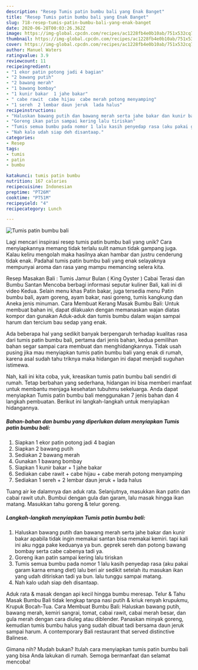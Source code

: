 ```yaml
---
description: "Resep Tumis patin bumbu bali yang Enak Banget"
title: "Resep Tumis patin bumbu bali yang Enak Banget"
slug: 718-resep-tumis-patin-bumbu-bali-yang-enak-banget
date: 2020-06-28T00:03:26.362Z
image: https://img-global.cpcdn.com/recipes/ac1228fb4e0b10ab/751x532cq70/tumis-patin-bumbu-bali-foto-resep-utama.jpg
thumbnail: https://img-global.cpcdn.com/recipes/ac1228fb4e0b10ab/751x532cq70/tumis-patin-bumbu-bali-foto-resep-utama.jpg
cover: https://img-global.cpcdn.com/recipes/ac1228fb4e0b10ab/751x532cq70/tumis-patin-bumbu-bali-foto-resep-utama.jpg
author: Manuel Waters
ratingvalue: 3.9
reviewcount: 11
recipeingredient:
- "1 ekor patin potong jadi 4 bagian"
- "2 bawang putih"
- "2 bawang merah"
- "1 bawang bombay"
- "1 kunir bakar  1 jahe bakar"
- " cabe rawit  cabe hijau  cabe merah potong menyamping"
- "1 sereh  2 lembar daun jeruk  lada halus"
recipeinstructions:
- "Haluskan bawang putih dan bawang merah serta jahe bakar dan kunir bakar apabila tidak ingin memakai santan bisa memakai kemiri. tapi kali ini aku ngga pake keduanya ya bun. geprek sereh dan potong bawang bombay serta cabe cabenya tadi ya."
- "Goreng ikan patin sampai kering lalu tiriskan"
- "Tumis semua bumbu pada nomor 1 lalu kasih penyedap rasa (aku pakai garam karna emang diet) lalu beri air sedikit setelah itu masukan ikan yang udah ditiriskan tadi ya bun. lalu tunggu sampai matang."
- "Nah kalo udah siap deh disantaap."
categories:
- Resep
tags:
- tumis
- patin
- bumbu

katakunci: tumis patin bumbu 
nutrition: 167 calories
recipecuisine: Indonesian
preptime: "PT26M"
cooktime: "PT51M"
recipeyield: "4"
recipecategory: Lunch

---
```



![Tumis patin bumbu bali](https://img-global.cpcdn.com/recipes/ac1228fb4e0b10ab/751x532cq70/tumis-patin-bumbu-bali-foto-resep-utama.jpg)

Lagi mencari inspirasi resep tumis patin bumbu bali yang unik? Cara menyiapkannya memang tidak terlalu sulit namun tidak gampang juga. Kalau keliru mengolah maka hasilnya akan hambar dan justru cenderung tidak enak. Padahal tumis patin bumbu bali yang enak selayaknya mempunyai aroma dan rasa yang mampu memancing selera kita.

Resep Masakan Bali : Tumis Jamur Bulan ( King Oyster ) Cabai Terasi dan Bumbu Santan Mencoba berbagi informasi seputar kuliner Bali, kali ini di video Kedua. Selain menu khas Patin bakar, juga tersedia menu Patin bumbu bali, ayam goreng, ayam bakar, nasi goreng, tumis kangkung dan Aneka jenis minuman. Cara Membuat Kerang Masak Bumbu Bali: Untuk membuat bahan ini, dapat dilakuakn dengan memanaskan wajan diatas kompor dan gunakan Aduk-aduk dan tumis bumbu dalam wajan sampai harum dan tercium bau sedap yang enak.

Ada beberapa hal yang sedikit banyak berpengaruh terhadap kualitas rasa dari tumis patin bumbu bali, pertama dari jenis bahan, kedua pemilihan bahan segar sampai cara membuat dan menghidangkannya. Tidak usah pusing jika mau menyiapkan tumis patin bumbu bali yang enak di rumah, karena asal sudah tahu triknya maka hidangan ini dapat menjadi suguhan istimewa.


Nah, kali ini kita coba, yuk, kreasikan tumis patin bumbu bali sendiri di rumah. Tetap berbahan yang sederhana, hidangan ini bisa memberi manfaat untuk membantu menjaga kesehatan tubuhmu sekeluarga. Anda dapat menyiapkan Tumis patin bumbu bali menggunakan 7 jenis bahan dan 4 langkah pembuatan. Berikut ini langkah-langkah untuk menyiapkan hidangannya.

<!--inarticleads1-->

##### Bahan-bahan dan bumbu yang diperlukan dalam menyiapkan Tumis patin bumbu bali:

1. Siapkan 1 ekor patin potong jadi 4 bagian
1. Siapkan 2 bawang putih
1. Sediakan 2 bawang merah
1. Gunakan 1 bawang bombay
1. Siapkan 1 kunir bakar + 1 jahe bakar
1. Sediakan  cabe rawit + cabe hijau + cabe merah potong menyamping
1. Sediakan 1 sereh + 2 lembar daun jeruk + lada halus


Tuang air ke dalamnya dan aduk rata. Selanjutnya, masukkan ikan patin dan cabai rawit utuh. Bumbui dengan gula dan garam, lalu masak hingga ikan matang. Masukkan tahu goreng &amp; telur goreng. 

<!--inarticleads2-->

##### Langkah-langkah menyiapkan Tumis patin bumbu bali:

1. Haluskan bawang putih dan bawang merah serta jahe bakar dan kunir bakar apabila tidak ingin memakai santan bisa memakai kemiri. tapi kali ini aku ngga pake keduanya ya bun. geprek sereh dan potong bawang bombay serta cabe cabenya tadi ya.
1. Goreng ikan patin sampai kering lalu tiriskan
1. Tumis semua bumbu pada nomor 1 lalu kasih penyedap rasa (aku pakai garam karna emang diet) lalu beri air sedikit setelah itu masukan ikan yang udah ditiriskan tadi ya bun. lalu tunggu sampai matang.
1. Nah kalo udah siap deh disantaap.


Aduk rata &amp; masak dengan api kecil hingga bumbu meresap. Telur &amp; Tahu Masak Bumbu Bali tidak lengkap tanpa nasi putih &amp; kriuk renyah krupukmu, Krupuk Bocah-Tua. Cara Membuat Bumbu Bali: Haluskan bawang putih, bawang merah, kemiri sangrai, tomat, cabai rawit, cabai merah besar, dan gula merah dengan cara diuleg atau diblender. Panaskan minyak goreng, kemudian tumis bumbu halus yang sudah dibuat tadi bersama daun jeruk sampai harum. A contemporary Bali restaurant that served distinctive Balinese. 

Gimana nih? Mudah bukan? Itulah cara menyiapkan tumis patin bumbu bali yang bisa Anda lakukan di rumah. Semoga bermanfaat dan selamat mencoba!
